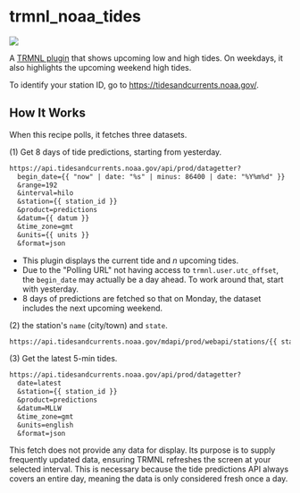 # trmnl_noaa_tides

![](assets/screenshot.png)

A [TRMNL plugin](https://usetrmnl.com) that shows upcoming low and high tides. On weekdays, it also highlights the upcoming weekend high tides.

To identify your station ID, go to https://tidesandcurrents.noaa.gov/.

## How It Works

When this recipe polls, it fetches three datasets.

(1) Get 8 days of tide predictions, starting from yesterday.

```txt
https://api.tidesandcurrents.noaa.gov/api/prod/datagetter?
  begin_date={{ "now" | date: "%s" | minus: 86400 | date: "%Y%m%d" }}
  &range=192
  &interval=hilo
  &station={{ station_id }}
  &product=predictions
  &datum={{ datum }}
  &time_zone=gmt
  &units={{ units }}
  &format=json
```

- This plugin displays the current tide and _n_ upcoming tides.
- Due to the "Polling URL" not having access to `trmnl.user.utc_offset`, the `begin_date` may actually be a day ahead. To work around that, start with yesterday.
- 8 days of predictions are fetched so that on Monday, the dataset includes the next upcoming weekend.

(2) the station's `name` (city/town) and `state`.

```txt
https://api.tidesandcurrents.noaa.gov/mdapi/prod/webapi/stations/{{ station_id }}.json
```

(3) Get the latest 5-min tides.

```txt
https://api.tidesandcurrents.noaa.gov/api/prod/datagetter?
  date=latest
  &station={{ station_id }}
  &product=predictions
  &datum=MLLW
  &time_zone=gmt
  &units=english
  &format=json
```

This fetch does not provide any data for display. Its purpose is to supply frequently updated data, ensuring TRMNL refreshes the screen at your selected interval. This is necessary because the tide predictions API always covers an entire day, meaning the data is only considered fresh once a day.
